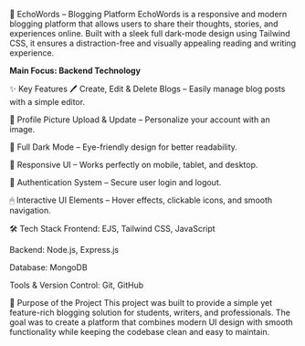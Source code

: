 📖 EchoWords – Blogging Platform
EchoWords is a responsive and modern blogging platform that allows users to share their thoughts, stories, and experiences online. Built with a sleek full dark-mode design using Tailwind CSS, it ensures a distraction-free and visually appealing reading and writing experience.


****Main Focus: Backend Technology****


✨ Key Features
🖊 Create, Edit & Delete Blogs – Easily manage blog posts with a simple editor.

📸 Profile Picture Upload & Update – Personalize your account with an image.

🖤 Full Dark Mode – Eye-friendly design for better readability.

📱 Responsive UI – Works perfectly on mobile, tablet, and desktop.

🔐 Authentication System – Secure user login and logout.

🖱 Interactive UI Elements – Hover effects, clickable icons, and smooth navigation.

🛠 Tech Stack
Frontend: EJS, Tailwind CSS, JavaScript

Backend: Node.js, Express.js

Database: MongoDB

Tools & Version Control: Git, GitHub

📌 Purpose of the Project
This project was built to provide a simple yet feature-rich blogging solution for students, writers, and professionals. The goal was to create a platform that combines modern UI design with smooth functionality while keeping the codebase clean and easy to maintain.
